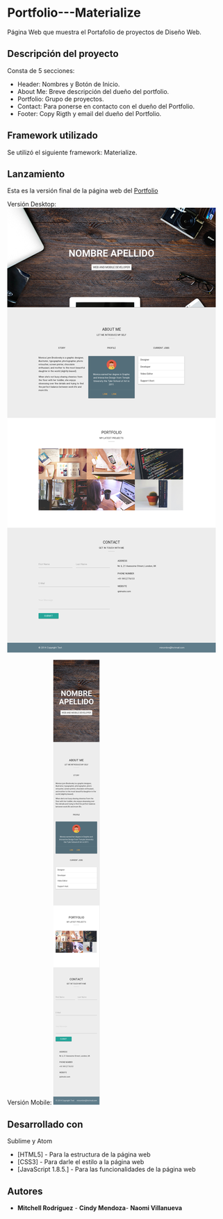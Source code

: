 # Portfolio---Materialize

Página Web que muestra el Portafolio de proyectos de Diseño Web.

## Descripción del proyecto

Consta de 5 secciones:

* Header: Nombres y Botón de Inicio.
* About Me: Breve descripción del dueño del portfolio.
* Portfolio: Grupo de proyectos.
* Contact: Para ponerse en contacto con el dueño del Portfolio.
* Footer: Copy Rigth y email del dueño del Portfolio.

## Framework utilizado

Se utilizó el siguiente framework: Materialize.

## Lanzamiento 

Esta es la versión final de la página web del <a href="https://naovillaj.github.io/Portfolio---Materialize/">Portfolio</a>

Versión Desktop: 
<img src="assets/img/desktop.png">

Versión Mobile:
<img src="assets/img/mobile.png">

## Desarrollado con

Sublime y Atom

* [HTML5] - Para la estructura de la página web
* [CSS3] - Para darle el estilo a la página web
* [JavaScript 1.8.5.] - Para las funcionalidades de la página web

## Autores

* **Mitchell Rodríguez** - **Cindy Mendoza**- **Naomi Villanueva** 
